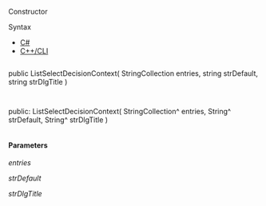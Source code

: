 Constructor

Syntax

* [C#](#i-syntax-CS)
* [C++/CLI](#i-syntax-CPP2005)

```
```
public ListSelectDecisionContext( 
   StringCollection entries,
   string strDefault,
   string strDlgTitle
)
```
```

```
```
public:
ListSelectDecisionContext( 
   StringCollection^ entries,
   String^ strDefault,
   String^ strDlgTitle
)
```
```

#### Parameters

*entries*


*strDefault*


*strDlgTitle*



